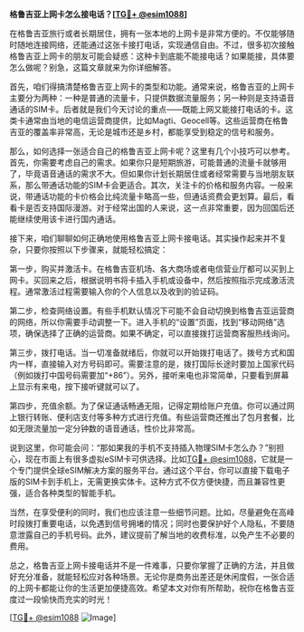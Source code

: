 **格鲁吉亚上网卡怎么接电话？[[TG💪+ @esim1088](https://t.me/s/esim1088)]**

在格鲁吉亚旅行或者长期居住，拥有一张本地的上网卡是非常方便的。不仅能够随时随地连接网络，还能通过这张卡接打电话，实现通信自由。不过，很多初次接触格鲁吉亚上网卡的朋友可能会疑惑：这种卡到底能不能接电话？如果能接，具体要怎么做呢？别急，这篇文章就来为你详细解答。

首先，咱们得搞清楚格鲁吉亚上网卡的类型和功能。通常来说，格鲁吉亚的上网卡主要分为两种：一种是普通的流量卡，只提供数据流量服务；另一种则是支持语音通话的SIM卡。后者就是我们今天讨论的重点——既能上网又能接打电话的卡。这类卡通常由当地的电信运营商提供，比如Magti、Geocell等。这些运营商在格鲁吉亚的覆盖率非常高，无论是城市还是乡村，都能享受到稳定的信号和服务。

那么，如何选择一张适合自己的格鲁吉亚上网卡呢？这里有几个小技巧可以参考。首先，你需要考虑自己的需求。如果你只是短期旅游，可能普通的流量卡就够用了，毕竟语音通话的需求不大。但如果你计划长期居住或者经常需要与当地朋友联系，那么带通话功能的SIM卡会更适合。其次，关注卡的价格和服务内容。一般来说，带通话功能的卡价格会比纯流量卡略高一些，但通话资费会更划算。最后，看看卡是否支持国际漫游。对于经常出国的人来说，这一点非常重要，因为回国后还能继续使用该卡进行国内通话。

接下来，咱们聊聊如何正确地使用格鲁吉亚上网卡接电话。其实操作起来并不复杂，只要你按照以下步骤来，就能轻松搞定：

第一步，购买并激活卡。在格鲁吉亚机场、各大商场或者电信营业厅都可以买到上网卡。买回来之后，根据说明书将卡插入手机或设备中，然后按照指示完成激活流程。通常激活过程需要输入你的个人信息以及收到的验证码。

第二步，检查网络设置。有些手机默认情况下可能不会自动切换到格鲁吉亚运营商的网络，所以你需要手动调整一下。进入手机的“设置”页面，找到“移动网络”选项，确保选择了正确的运营商。如果不确定，可以直接拨打运营商客服热线询问。

第三步，拨打电话。当一切准备就绪后，你就可以开始拨打电话了。拨号方式和国内一样，直接输入对方号码即可。需要注意的是，拨打国际长途时要加上国家代码（例如拨打中国号码需要加“+86”）。另外，接听来电也非常简单，只要看到屏幕上显示有来电，按下接听键就可以了。

第四步，充值余额。为了保证通话畅通无阻，记得定期给账户充值。你可以通过网上银行转账、便利店支付等多种方式进行充值。有些运营商还推出了包月套餐，比如无限流量加一定分钟数的语音通话，性价比非常高。

说到这里，你可能会问：“那如果我的手机不支持插入物理SIM卡怎么办？”别担心，现在市面上有很多虚拟eSIM卡可供选择。比如[TG💪+ @esim1088](https://t.me/s/esim1088)，它就是一个专门提供全球eSIM解决方案的服务平台。通过这个平台，你可以直接下载电子版的SIM卡到手机上，无需更换实体卡。这种方式不仅方便快捷，而且兼容性更强，适合各种类型的智能手机。

当然，在享受便利的同时，我们也应该注意一些细节问题。比如，尽量避免在高峰时段拨打重要电话，以免遇到信号拥堵的情况；同时也要保护好个人隐私，不要随意泄露自己的手机号码。此外，建议提前了解当地的收费标准，以免产生不必要的费用。

总之，格鲁吉亚上网卡接电话并不是一件难事，只要你掌握了正确的方法，并且做好充分准备，就能轻松应对各种场景。无论你是商务出差还是休闲度假，一张合适的上网卡都能让你的生活更加便捷高效。希望本文对你有所帮助，祝你在格鲁吉亚度过一段愉快而充实的时光！

[[TG💪+ @esim1088](https://t.me/s/esim1088) ![Image](https://i.postimg.cc/4NQfJmqS/Snipaste-2025-05-13-00-14-12.png)]